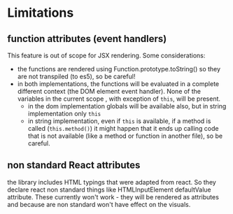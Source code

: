
# Limitations

## function attributes (event handlers)

This feature is out of scope for JSX rendering. Some considerations:

 * the functions are rendered using Function.prototype.toString() so they are not transpiled (to es5), so be careful!
 * in both implementations, the functions will be evaluated in a complete different context (the DOM element event handler). None of the variables in the current scope , with exception of `this`,  will be present. 
   * in the dom implementation  globals will be available also, but in string implementation only `this` 
   * in string implementation, even if `this` is available, if a method is called (`this.method()`) it might happen that it ends up calling code that is not available (like a method or function in another file), so be careful.

## non standard React attributes

the library includes HTML typings that were adapted from react. So they declare react non standard things like HTMLInputElement defaultValue attribute. These currently won't work - they will be rendered as attributes and because are non standard won't have effect on the visuals. 
